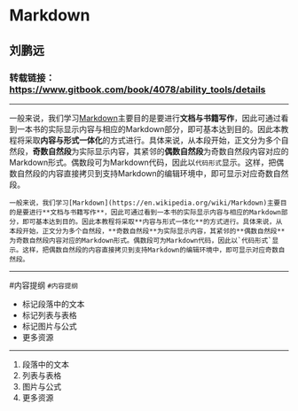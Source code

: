# Markdown
## 刘鹏远
### 转载链接： https://www.gitbook.com/book/4078/ability_tools/details
---
一般来说，我们学习[Markdown](https://en.wikipedia.org/wiki/Markdown)主要目的是要进行**文档与书籍写作**，因此可通过看到一本书的实际显示内容与相应的Markdown部分，即可基本达到目的。因此本教程将采取**内容与形式一体化**的方式进行。具体来说，从本段开始，正文分为多个自然段，**奇数自然段**为实际显示内容，其紧邻的**偶数自然段**为奇数自然段内容对应的Markdown形式。偶数段可为Markdown代码，因此以`代码形式`显示。这样，把偶数自然段的内容直接拷贝到支持Markdown的编辑环境中，即可显示对应奇数自然段。
  
``一般来说，我们学习[Markdown](https://en.wikipedia.org/wiki/Markdown)主要目的是要进行**文档与书籍写作**，因此可通过看到一本书的实际显示内容与相应的Markdown部分，即可基本达到目的。因此本教程将采取**内容与形式一体化**的方式进行。具体来说，从本段开始，正文分为多个自然段，**奇数自然段**为实际显示内容，其紧邻的**偶数自然段**为奇数自然段内容对应的Markdown形式。偶数段可为Markdown代码，因此以`代码形式`显示。这样，把偶数自然段的内容直接拷贝到支持Markdown的编辑环境中，即可显示对应奇数自然段。``

---
#内容提纲
`#内容提纲`
- 标记段落中的文本
- 标记列表与表格
- 标记图片与公式
- 更多资源

***
1. 段落中的文本
2. 列表与表格
3. 图片与公式
4. 更多资源

